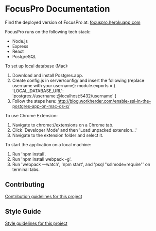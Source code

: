 # FocusPro Documentation

Find the deployed version of FocusPro at: [focuspro.herokuapp.com](http://focuspro.herokuapp.com)

FocusPro runs on the following tech stack:
- Node.js
- Express
- React
- PostgreSQL


To set up local database (Mac):
1. Download and install Postgres.app.
2. Create config.js in server/config/ and insert the following (replace username with your username):
 module.exports = {
  'LOCAL_DATABASE_URL': 'postgres://username:@localhost:5432/username'
}
3. Follow the steps here: http://blog.workherder.com/enable-ssl-in-the-postgres-app-on-mac-os-x/

To use Chrome Extension:
1. Navigate to chrome://extensions on a Chrome tab.
2. Click 'Developer Mode' and then 'Load unpacked extension...'
2. Navigate to the extension folder and select it.

To start the application on a local machine:
1. Run 'npm install'.
2. Run 'npm install webpack -g'.
3. Run 'webpack --watch', 'npm start', and 'psql "sslmode=require"' on terminal tabs.

## Contributing
[Contribution guidelines for this project](CONTRIBUTING.md)

## Style Guide
[Style guidelines for this project](STYLE-GUIDE.md)